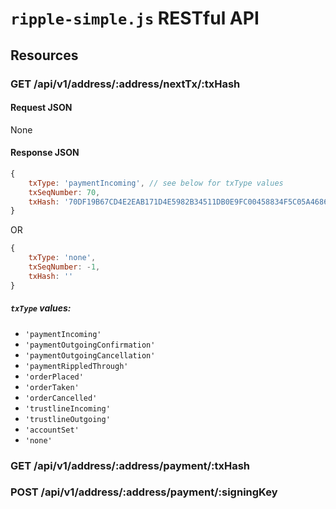 # `ripple-simple.js` RESTful API

## Resources

### GET /api/v1/address/:address/nextTx/:txHash

#### Request JSON

None

#### Response JSON

```js
{
	txType: 'paymentIncoming', // see below for txType values
	txSeqNumber: 70,
	txHash: '70DF19B67CD4E2EAB171D4E5982B34511DB0E9FC00458834F5C05A4686597F4E'
}
```
OR
```js
{
	txType: 'none',
	txSeqNumber: -1,
	txHash: ''
}
```

##### `txType` values:
+ `'paymentIncoming'`
+ `'paymentOutgoingConfirmation'`
+ `'paymentOutgoingCancellation'`
+ `'paymentRippledThrough'`
+ `'orderPlaced'`
+ `'orderTaken'`
+ `'orderCancelled'`
+ `'trustlineIncoming'`
+ `'trustlineOutgoing'`
+ `'accountSet'`
+ `'none'`

### GET /api/v1/address/:address/payment/:txHash

### POST /api/v1/address/:address/payment/:signingKey